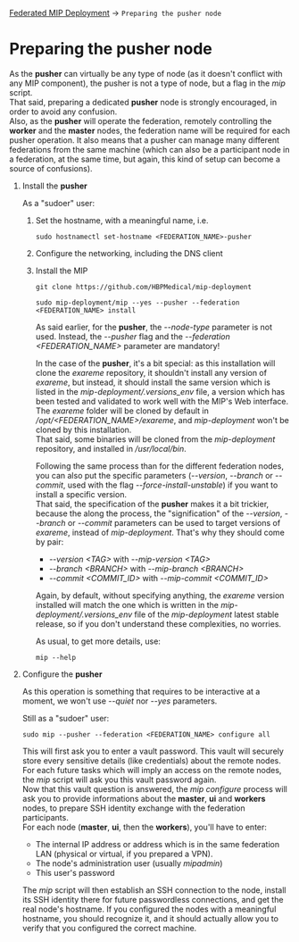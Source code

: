 [Federated MIP Deployment](Readme.md#PreparingPusher) -> `Preparing the pusher node`

# Preparing the **pusher** node
As the **pusher** can virtually be any type of node (as it doesn't conflict with any MIP component), the pusher is not a type of node, but a flag in the *mip* script.  
That said, preparing a dedicated **pusher** node is strongly encouraged, in order to avoid any confusion.  
Also, as the **pusher** will operate the federation, remotely controlling the **worker** and the **master** nodes, the federation name will be required for each pusher operation. It also means that a pusher can manage many different federations from the same machine (which can also be a participant node in a federation, at the same time, but again, this kind of setup can become a source of confusions).

1. Install the **pusher**

   As a "sudoer" user:
   1. Set the hostname, with a meaningful name, i.e.
      ```
      sudo hostnamectl set-hostname <FEDERATION_NAME>-pusher
      ```
   1. Configure the networking, including the DNS client
   1. Install the MIP
      ```
      git clone https://github.com/HBPMedical/mip-deployment
      ```
      ```
      sudo mip-deployment/mip --yes --pusher --federation <FEDERATION_NAME> install
      ```
      As said earlier, for the **pusher**, the *--node-type* parameter is not used. Instead, the *--pusher* flag and the *--federation \<FEDERATION_NAME>* parameter are mandatory!  

      In the case of the **pusher**, it's a bit special: as this installation will clone the *exareme* repository, it shouldn't install any version of *exareme*, but instead, it should install the same version which is listed in the *mip-deployment/.versions_env* file, a version which has been tested and validated to work well with the MIP's Web interface.  
      The *exareme* folder will be cloned by default in */opt/\<FEDERATION_NAME>/exareme*, and *mip-deployment* won't be cloned by this installation.  
      That said, some binaries will be cloned from the *mip-deployment* repository, and installed in */usr/local/bin*.

      Following the same process than for the different federation nodes, you can also put the specific parameters (*--version*, *--branch* or *--commit*, used with the flag *--force-install-unstable*) if you want to install a specific version.  
      That said, the specification of the **pusher** makes it a bit trickier, because the along the process, the "signification" of the *--version*, *--branch* or *--commit* parameters can be used to target versions of *exareme*, instead of *mip-deployment*. That's why they should come by pair:

      * *--version \<TAG>* with *--mip-version \<TAG>*
      * *--branch \<BRANCH>* with *--mip-branch \<BRANCH>*
      * *--commit \<COMMIT_ID>* with *--mip-commit \<COMMIT_ID>*

      Again, by default, without specifying anything, the *exareme* version installed will match the one which is written in the *mip-deployment/.versions_env* file of the *mip-deployment* latest stable release, so if you don't understand these complexities, no worries.

      As usual, to get more details, use:
      ```
      mip --help
      ```

1. Configure the **pusher**

   As this operation is something that requires to be interactive at a moment, we won't use *--quiet* nor *--yes* parameters.

   Still as a "sudoer" user:
   ```
   sudo mip --pusher --federation <FEDERATION_NAME> configure all
   ```

   This will first ask you to enter a vault password. This vault will securely store every sensitive details (like credentials) about the remote nodes.  
   For each future tasks which will imply an access on the remote nodes, the *mip* script will ask you this vault password again.  
   Now that this vault question is answered, the *mip configure* process will ask you to provide informations about the **master**, **ui** and **workers** nodes, to prepare SSH identity exchange with the federation participants.  
   For each node (**master**, **ui**, then the **workers**), you'll have to enter:

   * The internal IP address or address which is in the same federation LAN (physical or virtual, if you prepared a VPN).
   * The node's administration user (usually *mipadmin*)
   * This user's password

   The *mip* script will then establish an SSH connection to the node, install its SSH identity there for future passwordless connections, and get the real node's hostname. If you configured the nodes with a meaningful hostname, you should recognize it, and it should actually allow you to verify that you configured the correct machine.
